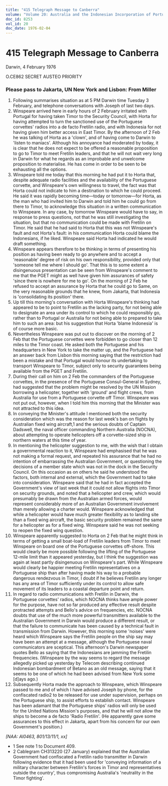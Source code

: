 ```yaml
---
title: "415 Telegraph Message to Canberra"
volume: "Volume 20: Australia and the Indonesian Incorporation of Portuguese Timor, 1974-1976"
doc_id: 8253
vol_id: 20
doc_date: 1976-02-04
---
```


# 415 Telegraph Message to Canberra

Darwin, 4 February 1976

O.CE862 SECRET AUSTEO PRIORITY

### Please pass to Jakarta, UN New York and Lisbon: From Miller

  1. Following summarises situation as at 5 PM Darwin time Tuesday 3 February, and telephone conversations with Joseph of last two days.
  2. Winspeare arrived here in early hours of 2 February irritated with Portugal for having taken Timor to the Security Council, with Horta for having attempted to turn the sanctioned use of the Portuguese corvettes' radios into a de facto Fretilin radio, and with Indonesia for not having given him better access in East Timor. By the afternoon of 2 Feb he was talking of Horta as a 'clown', and of having come to Darwin to 'listen to maniacs'. Although his annoyance had moderated by today, it is clear that he does not expect to be offered a reasonable proposition to go to Timor to meet Fretilin leaders, and that he will not wait very long in Darwin for what he regards as an improbable and unwelcome proposition to materialise. He has come in order to be seen to be exhausting all the options.
  3. Winspeare told me today that this morning he had put it to Horta that, despite adequate radio facilities and the availability of the Portuguese corvette, and Winspeare's own willingness to travel, the fact was that Horta could not indicate to him a destination to which he could proceed. He said it was rapidly becoming time—today or tomorrow—for Horta, as the man who had invited him to Darwin and told him he could go from there to Timor, to acknowledge this situation in a written communication to Winspeare. In any case, by tomorrow Winspeare would have to say, in response to press questions, not that he was still investigating the situation, but that no communication could be made with Fretilin on Timor. He said that he had said to Horta that this was not Winspeare's fault and not Horta's fault: in his communication Horta could blame the Indonesians, if he liked. Winspeare said Horta had indicated he would draft something.
  4. Winspeare appears therefore to be thinking in terms of presenting his position as having been ready to go anywhere and to accept a 'reasonable' degree of risk on his own responsibility, provided only that 'someone tell me where I should go'. That this is to some extent a disingenuous presentation can be seen from Winspeare's comment to me that the PGET might as well have given him assurances of safety 'since there is nowhere for me to go'. On the morning of 2 Feb he refused to accept an assurance by Horta that he could go to Same, on the very reasonable grounds that he knew, from Jakarta, that Indonesia is 'consolidating its position' there.
  5. Up till this morning's conversation with Horta Winspeare's thinking had appeared to be to point to Fretilin as the lacking party, for not being able to designate an area under its control to which he could responsibly go, rather than to Portugal or Australia for not being able to prepared to take him to such an area: but his suggestion that Horta 'blame Indonesia' is of course more basic.
  6. Nevertheless Winspeare was put out to discover on the morning of 2 Feb that the Portuguese corvettes were forbidden to go closer than 12 miles to the Timor coast. He asked both the Portuguese and his headquarters in New York to take the matter up, and the Portuguese had an answer back from Lisbon this morning saying that the restriction had been a mistake and that Portugal would honour its undertaking to transport Winspeare to Timor, subject only to security guarantees being available from the PGET and Fretilin.
  7. During their call on him on 2 Feb the commanders of the Portuguese corvettes, in the presence of the Portuguese Consul-General in Sydney, had suggested that the problem might be resolved by the UN Mission borrowing a helicopter, together with 'ground' and flight crews, from Australia for use from a Portuguese corvette off Timor. Winspeare was not put out, however, when I told him this morning that the Minister was not attracted to this idea.
  8. In conveying the Minister's attitude I mentioned both the security consideration which was the reason for last week's ban on flights by Australian fixed wing aircraft,1 and the serious doubts of Captain Dadswell, the naval officer commanding Northern Australia (NOCNA), about attempting to operate helicopters off a corvette-sized ship in northern waters at this time of year.
  9. In mentioning the helicopter suggestion to me, with the wish that I obtain a governmental reaction to it, Winspeare had emphasised that he was not making a formal request, and repeated his assurance that he had no intention of embarrassing the Australian Government, or questioning the decisions of a member state which was not in the dock in the Security Council. On this occasion as on others he said he understood the factors, both internal and external, which the Government had to take into consideration. Winspeare said that he had in fact accepted the Government's view of last week that it could not allow flights into Timor on security grounds, and noted that a helicopter and crew, which would presumably be drawn from the Australian armed forces, would represent considerably more of an Australian Government involvement than merely allowing a charter would. Winspeare acknowledged that while a helicopter would have much greater flexibility as to landing site than a fixed wing aircraft, the basic security problem remained the same for a helicopter as for a fixed wing. Winspeare said he was not seeking to reopen the fixed wing question.
  10. Winspeare apparently suggested to Horta on 2 Feb that he might think in terms of getting a small boat-load of Fretilin leaders from Timor to meet Winspeare on board one of the Portuguese corvettes off-shore. This would clearly be more possible following the lifting of the Portuguese 12-mile limit than it appeared yesterday, but I think the suggestion was again at least partly disingenuous on Winspeare's part. While Winspeare would clearly be happier meeting Fretilin representatives on a Portuguese ship than after having made his way to a probable dangerous rendezvous in Timor, I doubt if he believes Fretilin any longer has any area of Timor sufficiently under its control to allow safe movement of its leaders to a coastal departure point and return.
  11. In regard to radio communications with Fretilin in Darwin, the Portuguese corvettes' radios, which NOCNA thinks have ample power for the purpose, have not so far produced any effective result despite protracted attempts and Bello's advice on frequencies, etc. NOCNA doubts that use of the much more powerful transmitters available to the Australian Government in Darwin would produce a different result, or that the failure to communicate has been caused by a technical fault in transmission from Darwin. However, this morning some 'noises' were heard which Winspeare says the Fretilin people on the ship say may have been an attempt at a message, although the Portuguese naval communicators are sceptical. This afternoon's Darwin newspaper quotes Bello as saying that the Indonesians are jamming the Fretilin frequencies. (Winspeare by the way seems to regard the message allegedly picked up yesterday by Telecom describing continued Indonesian bombardment of Betano as an old message, saying that it seems to be one of which he had been advised from New York some [d]ays ago.)
  12. Subsequently Horta made the approach to Winspeare, which Winspeare passed to me and of which I have advised Joseph by phone, for the confiscated radio2 to be released for use under supervision, perhaps on the Portuguese ship, to assist efforts to establish contact. Winspeare has been adamant that the Portuguese ships' radios will only be used for the United Nations Mission's purposes, and that he will not allow the ships to become a de facto 'Radio Fretilin'. (He apparently gave some assurances to this effect in Jakarta, apart from his concern for our own Government's position.)



_[NAA: Al0463, 801/13/11/1, xx]_

  * 1 See note 1 to Document 409.
  * 2 Cablegram CH313220 (27 January) explained that the Australian Government had confiscated a Fretilin radio transmitter in Darwin following evidence that it had been used for 'conveying information of a military character between Fretilin's forces in Timor and representatives outside the country', thus compromising Australia's 'neutrality in the Timor fighting'.


